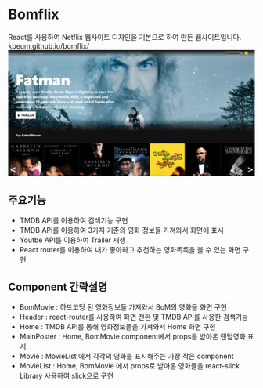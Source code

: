 # Bomflix

React를 사용하여 Netflix 웹사이트 디자인을 기본으로 하여 만든 웹사이트입니다.  
kbeum.github.io/bomflix/  
![bomflixWeb](/public/image/bomflix-min.png)

## 주요기능

- TMDB API를 이용하여 검색기능 구현
- TMDB API를 이용하여 3가지 기준의 영화 정보들 가져와서 화면에 표시
- Youtbe API를 이용하여 Trailer 재생
- React router를 이용하여 내가 좋아하고 추천하는 영화목록을 볼 수 있는 화면 구현

## Component 간략설명

- BomMovie : 하드코딩 된 영화정보들 가져와서 BoM의 영화들 화면 구현
- Header : react-router를 사용하여 화면 전환 및 TMDB API를 사용한 검색기능
- Home : TMDB API를 통해 영화정보들을 가져와서 Home 화면 구현
- MainPoster : Home, BomMovie component에서 props를 받아온 랜덤영화 표시
- Movie : MovieList 에서 각각의 영화를 표시해주는 가장 작은 component
- MovieList : Home, BomMovie 에서 props로 받아온 영화들을 react-slick Library 사용하여 slick으로 구현
